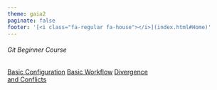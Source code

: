 ```yaml
---
theme: gaia2
paginate: false
footer: '[<i class="fa-regular fa-house"></i>](index.html#Home)'
---
```



<!-- _class: lead -->

###### Git Beginner Course

<div class="dashboard-tiles">
  <a class="tile-link" href="ops/git/100/basic-config.html">Basic Configuration</a>
  <a class="tile-link" href="ops/git/100/workflow.html">Basic Workflow</a>
  <a class="tile-link" href="ops/git/100/diveregence-conflict.html">Divergence <br> and Conflicts</a>
</div>
